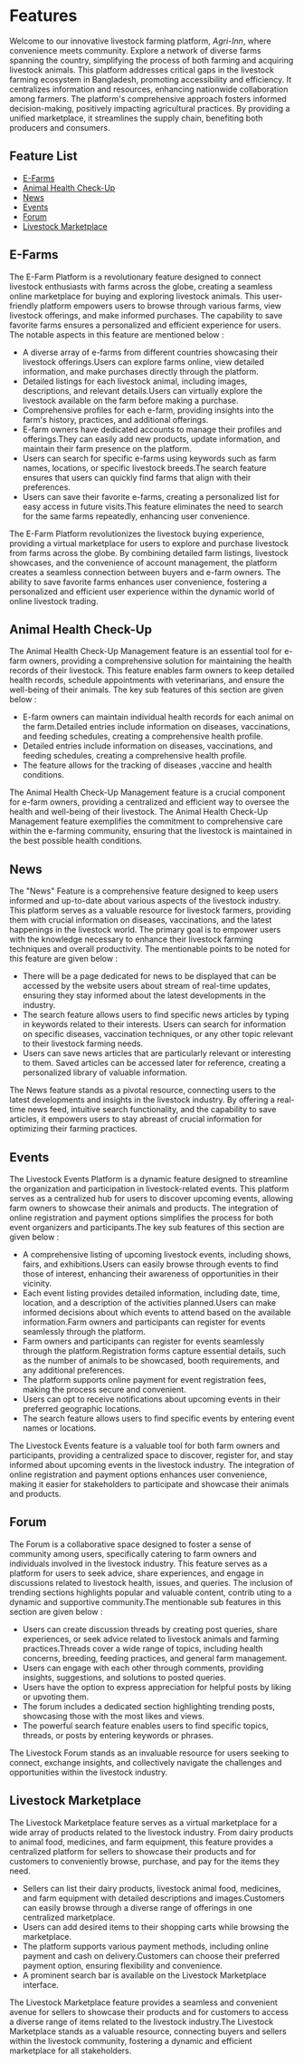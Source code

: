 # Features

Welcome to our innovative livestock farming platform, _Agri-Inn_, where convenience meets community. Explore a network of diverse farms spanning the country, simplifying the process of both farming and acquiring livestock animals. This platform addresses critical gaps in the livestock farming ecosystem in Bangladesh, promoting accessibility and efficiency. It centralizes information and resources, enhancing nationwide collaboration among farmers. The platform's comprehensive approach fosters informed decision-making, positively impacting agricultural practices. By providing a unified marketplace, it streamlines the supply chain, benefiting both producers and consumers.


## Feature List

- [E-Farms](#e-farms)
- [Animal Health Check-Up](#animal-health-check-up)
- [News](#news)
- [Events](#events)
- [Forum](#forum)
- [Livestock Marketplace](#livestock-marketplace)

## E-Farms

The E-Farm Platform is a revolutionary feature designed to connect livestock enthusiasts with farms across the globe, creating a seamless online marketplace for buying and exploring livestock animals. This user-friendly platform empowers users to browse through various farms, view livestock offerings, and make informed purchases. The capability to save favorite farms ensures a personalized and efficient experience for users.
The notable aspects in this feature are mentioned below :

- A diverse array of e-farms from different countries showcasing their livestock offerings.Users can explore farms online, view detailed information, and make purchases directly through the platform.
- Detailed listings for each livestock animal, including images, descriptions, and relevant details.Users can virtually explore the livestock available on the farm before making a purchase.
- Comprehensive profiles for each e-farm, providing insights into the farm's history, practices, and additional offerings.
- E-farm owners have dedicated accounts to manage their profiles and offerings.They can easily add new products, update information, and maintain their farm presence on the platform.
- Users can search for specific e-farms using keywords such as farm names, locations, or specific livestock breeds.The search feature ensures that users can quickly find farms that align with their preferences.
- Users can save their favorite e-farms, creating a personalized list for easy access in future visits.This feature eliminates the need to search for the same farms repeatedly, enhancing user convenience.

The E-Farm Platform revolutionizes the livestock buying experience, providing a virtual marketplace for users to explore and purchase livestock from farms across the globe. By combining detailed farm listings, livestock showcases, and the convenience of account management, the platform creates a seamless connection between buyers and e-farm owners. The ability to save favorite farms enhances user convenience, fostering a personalized and efficient user experience within the dynamic world of online livestock trading.

## Animal Health Check-Up
The Animal Health Check-Up Management feature is an essential tool for e-farm owners, providing a comprehensive solution for maintaining the health records of their livestock. This feature enables farm owners to keep detailed health records, schedule appointments with veterinarians, and ensure the well-being of their animals.
The key sub features of this section are given below : 

- E-farm owners can maintain individual health records for each animal on the farm.Detailed entries include information on diseases, vaccinations, and feeding schedules, creating a comprehensive health profile.
- Detailed entries include information on diseases, vaccinations, and feeding schedules, creating a comprehensive health profile.
- The feature allows for the tracking of diseases ,vaccine and health conditions.

The Animal Health Check-Up Management feature is a crucial component for e-farm owners, providing a centralized and efficient way to oversee the health and well-being of their livestock. The Animal Health Check-Up Management feature exemplifies the commitment to comprehensive care within the e-farming community, ensuring that the livestock is maintained in the best possible health conditions.

## News

The "News" Feature is a comprehensive feature designed to keep users informed and up-to-date about various aspects of the livestock industry. This platform serves as a valuable resource for livestock farmers, providing them with crucial information on diseases, vaccinations, and the latest happenings in the livestock world. The primary goal is to empower users with the knowledge necessary to enhance their livestock farming techniques and overall productivity. The mentionable points to be noted for this feature are given below :

- There will be a page dedicated for news to be displayed that can be accessed by the website users about stream of real-time updates, ensuring they stay informed about the latest developments in the industry.
- The search feature allows users to find specific news articles by typing in keywords related to their interests. Users can search for information on specific diseases, vaccination techniques, or any other topic relevant to their livestock farming needs.
- Users can save news articles that are particularly relevant or interesting to them. Saved articles can be accessed later for reference, creating a personalized library of valuable information.

The News feature stands as a pivotal resource, connecting users to the latest developments and insights in the livestock industry. By offering a real-time news feed, intuitive search functionality, and the capability to save articles, it empowers users to stay abreast of crucial information for optimizing their farming practices.

## Events

The Livestock Events Platform is a dynamic feature designed to streamline the organization and participation in livestock-related events. This platform serves as a centralized hub for users to discover upcoming events, allowing farm owners to showcase their animals and products. The integration of online registration and payment options simplifies the process for both event organizers and participants.The key sub features of this section are given below :

- A comprehensive listing of upcoming livestock events, including shows, fairs, and exhibitions.Users can easily browse through events to find those of interest, enhancing their awareness of opportunities in their vicinity.
- Each event listing provides detailed information, including date, time, location, and a description of the activities planned.Users can make informed decisions about which events to attend based on the available information.Farm owners and participants can register for events seamlessly through the platform.
- Farm owners and participants can register for events seamlessly through the platform.Registration forms capture essential details, such as the number of animals to be showcased, booth requirements, and any additional preferences.
- The platform supports online payment for event registration fees, making the process secure and convenient.
- Users can opt to receive notifications about upcoming events in their preferred geographic locations.
- The search feature allows users to find specific events by entering event names or locations.

The Livestock Events feature is a valuable tool for both farm owners and participants, providing a centralized space to discover, register for, and stay informed about upcoming events in the livestock industry. The integration of online registration and payment options enhances user convenience, making it easier for stakeholders to participate and showcase their animals and products.

## Forum

The Forum is a collaborative space designed to foster a sense of community among users, specifically catering to farm owners and individuals involved in the livestock industry. This feature serves as a platform for users to seek advice, share experiences, and engage in discussions related to livestock health, issues, and queries. The inclusion of trending sections highlights popular and valuable content, contrib uting to a dynamic and supportive community.The mentionable sub features in this section are given below :

- Users can create discussion threads by creating post queries, share experiences, or seek advice related to livestock animals and farming practices.Threads cover a wide range of topics, including health concerns, breeding, feeding practices, and general farm management.
- Users can engage with each other through comments, providing insights, suggestions, and solutions to posted queries.
- Users have the option to express appreciation for helpful posts by liking or upvoting them.
- The forum includes a dedicated section highlighting trending posts, showcasing those with the most likes and views.
- The powerful search feature enables users to find specific topics, threads, or posts by entering keywords or phrases.

The Livestock Forum stands as an invaluable resource for users seeking to connect, exchange insights, and collectively navigate the challenges and opportunities within the livestock industry.

## Livestock Marketplace 

The Livestock Marketplace feature serves as a virtual marketplace for a wide array of products related to the livestock industry. From dairy products to animal food, medicines, and farm equipment, this feature provides a centralized platform for sellers to showcase their products and for customers to conveniently browse, purchase, and pay for the items they need.

- Sellers can list their dairy products, livestock animal food, medicines, and farm equipment with detailed descriptions and images.Customers can easily browse through a diverse range of offerings in one centralized marketplace.
- Users can add desired items to their shopping carts while browsing the marketplace.
- The platform supports various payment methods, including online payment and cash on delivery.Customers can choose their preferred payment option, ensuring flexibility and convenience.
- A prominent search bar is available on the Livestock Marketplace interface.

The Livestock Marketplace feature provides a seamless and convenient avenue for sellers to showcase their products and for customers to access a diverse range of items related to the livestock industry.The Livestock Marketplace stands as a valuable resource, connecting buyers and sellers within the livestock community, fostering a dynamic and efficient marketplace for all stakeholders.